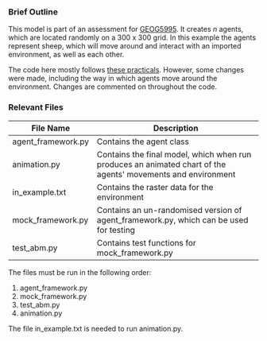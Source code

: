 ### Brief Outline

This model is part of an assessment for [GEOG5995](http://www.geog.leeds.ac.uk/courses/computing/study/core-python-phd/index.html). It creates *n* agents, which are located randomly on a 300 x 300 grid. In this example the agents represent sheep, which will move around and interact with an imported environment, as well as each other. 

The code here mostly follows [these practicals](http://www.geog.leeds.ac.uk/courses/computing/study/core-python-phd/assessment1/index.html). However, some changes were made, including the way in which agents move around the environment. Changes are commented on throughout the code. 

### Relevant Files

|File Name|Description|
|-|-|
|agent_framework.py|Contains the agent class|
|animation.py|Contains the final model, which when run produces an animated chart of the agents' movements and environment|
|in_example.txt|Contains the raster data for the environment|
|mock_framework.py|Contains an un-randomised version of agent_framework.py, which can be used for testing|
|test_abm.py|Contains test functions for mock_framework.py|


The files must be run in the following order:
1. agent_framework.py 
2. mock_framework.py
3. test_abm.py
4. animation.py

The file in_example.txt is needed to run animation.py. 


